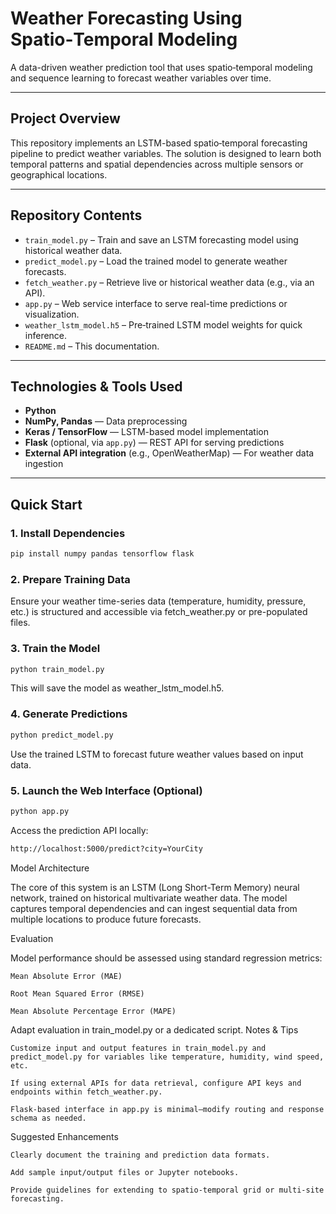 #  Weather Forecasting Using Spatio‑Temporal Modeling

A data-driven weather prediction tool that uses spatio‑temporal modeling and sequence learning to forecast weather variables over time.

---

##  Project Overview

This repository implements an LSTM-based spatio‑temporal forecasting pipeline to predict weather variables. The solution is designed to learn both temporal patterns and spatial dependencies across multiple sensors or geographical locations.

---

##  Repository Contents

- `train_model.py` – Train and save an LSTM forecasting model using historical weather data.  
- `predict_model.py` – Load the trained model to generate weather forecasts.  
- `fetch_weather.py` – Retrieve live or historical weather data (e.g., via an API).  
- `app.py` – Web service interface to serve real-time predictions or visualization.  
- `weather_lstm_model.h5` – Pre‑trained LSTM model weights for quick inference.  
- `README.md` – This documentation.

---

##  Technologies & Tools Used

- **Python**
- **NumPy, Pandas** — Data preprocessing
- **Keras / TensorFlow** — LSTM-based model implementation
- **Flask** (optional, via `app.py`) — REST API for serving predictions
- **External API integration** (e.g., OpenWeatherMap) — For weather data ingestion

---

##  Quick Start

### 1. Install Dependencies

```bash
pip install numpy pandas tensorflow flask
```

### 2. Prepare Training Data

Ensure your weather time-series data (temperature, humidity, pressure, etc.) is structured and accessible via fetch_weather.py or pre-populated files.

### 3. Train the Model

```bash
python train_model.py
```
This will save the model as weather_lstm_model.h5.

### 4. Generate Predictions

```bash
python predict_model.py
```
Use the trained LSTM to forecast future weather values based on input data.

### 5. Launch the Web Interface (Optional)

```bash
python app.py
```
Access the prediction API locally:

```bash
http://localhost:5000/predict?city=YourCity
```

 Model Architecture

The core of this system is an LSTM (Long Short-Term Memory) neural network, trained on historical multivariate weather data. The model captures temporal dependencies and can ingest sequential data from multiple locations to produce future forecasts.

 Evaluation

Model performance should be assessed using standard regression metrics:

    Mean Absolute Error (MAE)

    Root Mean Squared Error (RMSE)

    Mean Absolute Percentage Error (MAPE)

Adapt evaluation in train_model.py or a dedicated script.
 Notes & Tips

    Customize input and output features in train_model.py and predict_model.py for variables like temperature, humidity, wind speed, etc.

    If using external APIs for data retrieval, configure API keys and endpoints within fetch_weather.py.

    Flask-based interface in app.py is minimal—modify routing and response schema as needed.

 Suggested Enhancements

    Clearly document the training and prediction data formats.

    Add sample input/output files or Jupyter notebooks.

    Provide guidelines for extending to spatio-temporal grid or multi-site forecasting.
